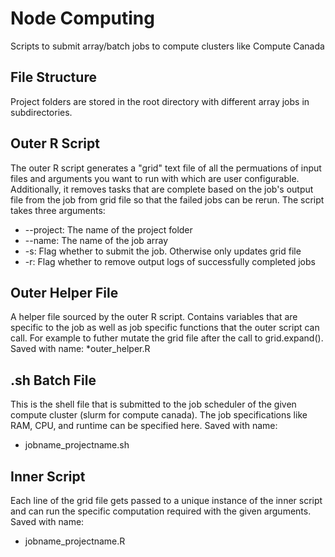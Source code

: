 # Node Computing
Scripts to submit array/batch jobs to compute clusters like Compute Canada

## File Structure
Project folders are stored in the root directory with different array jobs in subdirectories.

## Outer R Script
The outer R script generates a "grid" text file of all the permuations of input files and arguments you want to run with which are user configurable. Additionally, it removes tasks that are complete based on the job's output file from the job from grid file so that the failed jobs can be rerun. The script takes three arguments:
* --project: The name of the project folder
* --name: The name of the job array
* -s: Flag whether to submit the job. Otherwise only updates grid file
* -r: Flag whether to remove output logs of successfully completed jobs

## Outer Helper File
A helper file sourced by the outer R script. Contains variables that are specific to the job as well as job specific functions that the outer script can call. For example to futher mutate the grid file after the call to grid.expand(). Saved with name:
*outer_helper.R

## .sh Batch File
This is the shell file that is submitted to the job scheduler of the given compute cluster (slurm for compute canada). The job specifications like RAM, CPU, and runtime can be specified here. Saved with name:
* jobname_projectname.sh

## Inner Script
Each line of the grid file gets passed to a unique instance of the inner script and can run the specific computation required with the given arguments. Saved with name:
* jobname_projectname.R
